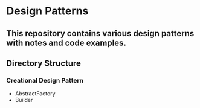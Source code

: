 # Design Patterns
## This repository contains various design patterns with notes and code examples.

## Directory Structure
### Creational Design Pattern

- AbstractFactory
- Builder